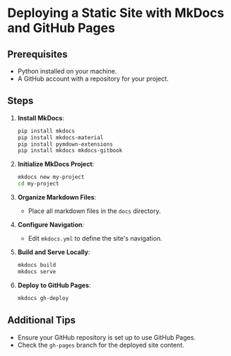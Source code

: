 # Deploying a Static Site with MkDocs and GitHub Pages

## Prerequisites

- Python installed on your machine.
- A GitHub account with a repository for your project.

## Steps

1. **Install MkDocs**:

   ```bash
   pip install mkdocs
   pip install mkdocs-material
   pip install pymdown-extensions
   pip install mkdocs mkdocs-gitbook


   ```

2. **Initialize MkDocs Project**:

   ```bash
   mkdocs new my-project
   cd my-project
   ```

3. **Organize Markdown Files**:
   - Place all markdown files in the `docs` directory.

4. **Configure Navigation**:
   - Edit `mkdocs.yml` to define the site's navigation.

5. **Build and Serve Locally**:

   ```bash
   mkdocs build
   mkdocs serve
   ```

6. **Deploy to GitHub Pages**:

   ```bash
   mkdocs gh-deploy
   ```

## Additional Tips

- Ensure your GitHub repository is set up to use GitHub Pages.
- Check the `gh-pages` branch for the deployed site content.
